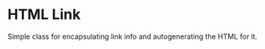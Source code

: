 HTML Link
=========================

Simple class for encapsulating link info and autogenerating the HTML for it.
